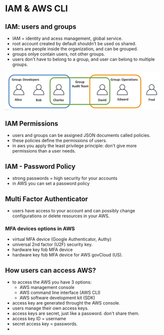 # IAM & AWS CLI
## IAM:  users and groups

- IAM = identity and acess management, global service.
- root account created by default shouldn't be used os shared.
- ssers are people inside the organization, and can be grouped.
- groups onlye contain users, not other groups.
- users don't have to belong to a group, and user can belong to multiple groups.

![aws-image](https://github.com/aws-expert/learning-aws-solutions-architect/blob/main/images/aws1.png)

## IAM Permissions
- users and groups can be assigned JSON documents called policies.
- these policies define the permissions of users.
- in aws you apply the least privilege principle: don't give more permissions than a user needs.

## IAM - Password Policy
- strong passwords = high security for your accounts
- in AWS you can set a password policy


## Multi Factor Authenticator
- users have access to your account and can possibly change configurations or delete resources in your AWS.


### MFA devices options in AWS
- virtual MFA device (Google Authenticator, Authy)
- universal 2nd factor (U2F) security key.
- hardware key fob MFA device
- hardware key fob MFA device for AWS govCloud (US).

## How users can access AWS?
- to access the AWS you have 3 options:
  - AWS management console
  - AWS command line interface (AWS CLI)
  - AWS software development kit (SDK)
- access key are generated throught the AWS console.
- users manage their own access keys.
- access keys are secret, just like a password. don't share them.
- access key ID = username
- secret access key = passwords.
- 









